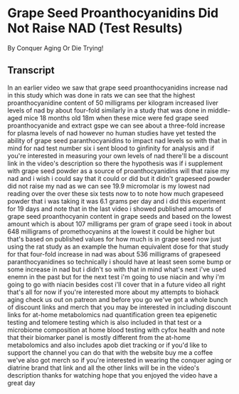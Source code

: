 # Grape Seed Proanthocyanidins Did Not Raise NAD (Test Results)

By Conquer Aging Or Die Trying! 


## Transcript

In an earlier video we saw that grape seed proanthocyanidins increase nad in this study which was done in rats we can see that the highest proanthocyanidine content of 50 milligrams per kilogram increased liver levels of nad by about four-fold similarly in a study that was done in middle-aged mice 18 months old 18m when these mice were fed grape seed proanthocyanide and extract gspe we can see about a three-fold increase for plasma levels of nad however no human studies have yet tested the ability of grape seed paranthocyanidins to impact nad levels so with that in mind for nad test number six i sent blood to ginfinity for analysis and if you're interested in measuring your own levels of nad there'll be a discount link in the video's description so there the hypothesis was if i supplement with grape seed powder as a source of proanthocyanidins will that raise my nad and i wish i could say that it could or did but it didn't grapeseed powder did not raise my nad as we can see 19.9 micromolar is my lowest nad reading over the over these six tests now to to note how much grapeseed powder that i was taking it was 6.1 grams per day and i did this experiment for 19 days and note that in the last video i showed published amounts of grape seed proanthocyanin content in grape seeds and based on the lowest amount which is about 107 milligrams per gram of grape seed i took in about 648 milligrams of promethocyanins at the lowest it could be higher but that's based on published values for how much is in grape seed now just using the rat study as an example the human equivalent dose for that study for that four-fold increase in nad was about 536 milligrams of grapeseed paranthocyanidines so technically i should have at least seen some bump or some increase in nad but i didn't so with that in mind what's next i've used enemn in the past but for the next test i'm going to use niacin and why i'm going to go with niacin besides cost i'll cover that in a future video all right that's all for now if you're interested more about my attempts to biohack aging check us out on patreon and before you go we've got a whole bunch of discount links and merch that you may be interested in including discount links for at-home metabolomics nad quantification green tea epigenetic testing and telomere testing which is also included in that test or a microbiome composition at home blood testing with cyfox health and note that their biomarker panel is mostly different from the at-home metabolomics and also includes apob diet tracking or if you'd like to support the channel you can do that with the website buy me a coffee we've also got merch so if you're interested in wearing the conquer aging or diatrine brand that link and all the other links will be in the video's description thanks for watching hope that you enjoyed the video have a great day
